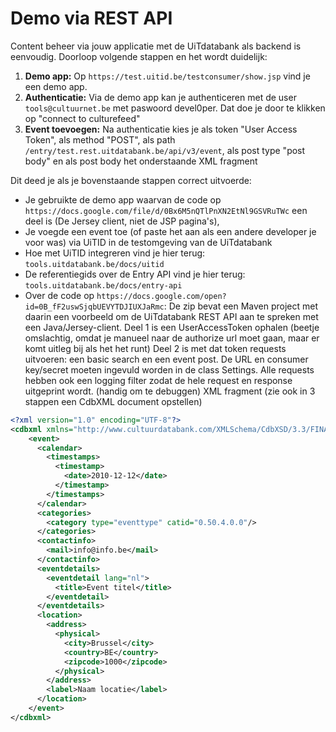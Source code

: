 ---
---

# Demo via REST API

Content beheer via jouw applicatie met de UiTdatabank als backend is eenvoudig. Doorloop volgende stappen en het wordt duidelijk:

1. **Demo app:** Op ```https://test.uitid.be/testconsumer/show.jsp``` vind je een demo app.
2. **Authenticatie:** Via de demo app kan je authenticeren met de user ```tools@cultuurnet.be``` met paswoord devel0per. Dat doe je door te klikken op "connect to culturefeed"
3. **Event toevoegen:** Na authenticatie kies je als token "User Access Token", als method "POST", als path ```/entry/test.rest.uitdatabank.be/api/v3/event```, als post type "post body" en als post body het onderstaande XML fragment

Dit deed je als je bovenstaande stappen correct uitvoerde:
- Je gebruikte de demo app waarvan de code op ```https://docs.google.com/file/d/0Bx6M5nQTlPnXN2EtNl9GSVRuTWc``` een deel is (De Jersey client, niet de JSP pagina's),
- Je voegde een event toe (of paste het aan als een andere developer je voor was) via UiTID in de testomgeving van de UiTdatabank
- Hoe met UiTID integreren vind je hier terug: ```tools.uitdatabank.be/docs/uitid```
- De referentiegids over de Entry API vind je hier terug: ```tools.uitdatabank.be/docs/entry-api```
- Over de code op ```https://docs.google.com/open?id=0B_fF2uswSjqbUEVYTDJIUXJaRmc```: De zip bevat een Maven project met daarin een voorbeeld om de UiTdatabank REST API aan te spreken met een Java/Jersey-client. Deel 1 is een UserAccessToken ophalen (beetje omslachtig, omdat je manueel naar de authorize url moet gaan, maar er komt uitleg bij als het het runt) Deel 2 is met dat token requests uitvoeren: een basic search en een event post. De URL en consumer key/secret moeten ingevuld worden in de class Settings. Alle requests hebben ook een logging filter zodat de hele request en response uitgeprint wordt. (handig om te debuggen)
XML fragment (zie ook in 3 stappen een CdbXML document opstellen)

~~~ xml
<?xml version="1.0" encoding="UTF-8"?>
<cdbxml xmlns="http://www.cultuurdatabank.com/XMLSchema/CdbXSD/3.3/FINAL">
    <event>
      <calendar>
        <timestamps>
          <timestamp>
            <date>2010-12-12</date>
          </timestamp>
        </timestamps>
      </calendar>
      <categories>
        <category type="eventtype" catid="0.50.4.0.0"/>
      </categories>
      <contactinfo>
        <mail>info@info.be</mail>
      </contactinfo>
      <eventdetails>
        <eventdetail lang="nl">
          <title>Event titel</title>
        </eventdetail>
      </eventdetails>
      <location>
        <address>
          <physical>
            <city>Brussel</city>
            <country>BE</country>
            <zipcode>1000</zipcode>
          </physical>
        </address>
        <label>Naam locatie</label>
      </location>
    </event>
</cdbxml>
~~~
